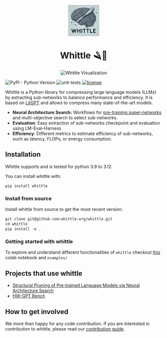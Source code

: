 <p align="center">
  <img src="assets/whittle-logo.png" width="100" height="100" alt="Whittle Logo">
</p>

<h1 align="center">Whittle 🪒🧠</h1>

<p align="center">
  <img src="assets/library-visualization.svg" height="400" alt="Whittle Visualization">
</p>

![PyPI - Python Version](https://img.shields.io/pypi/pyversions/whittle)
![unit-tests](https://github.com/whittle-org/whittle/actions/workflows/unit-test.yml/badge.svg)
[![license](https://img.shields.io/badge/License-Apache%202.0-blue.svg)](https://github.com/whittle-org/whittle/blob/main/LICENSE)

Whittle is a Python library for compressing large language models (LLMs) 
by extracting sub-networks to balance performance and efficiency. It is based on [LitGPT](https://github.com/Lightning-AI/litgpt)
and allows to compress many state-of-the-art models.


- **Neural Architecture Search:** Workflows for [pre-training super-networks](whittle/pretrain_super_network.py) and multi-objective search to select sub-networks.
- **Evaluation**: Easy extraction of sub-networks checkpoint and evaluation using LM-Eval-Harness
- **Efficiency**: Different metrics to estimate efficiency of sub-networks, such as latency, FLOPs, or energy consumption.

## Installation

Whittle supports and is tested for python 3.9 to 3.12. 

You can install whittle with: 
```
pip install whittle
```


### Install from source  

Install whittle from source to get the most recent version:
```
git clone git@github.com:whittle-org/whittle.git
cd whittle
pip install -e .
```
### Getting started with whittle  

To explore and understand different functionalities of ```whittle``` checkout [this](https://colab.research.google.com/drive/1i_FjIf_qCTJFcp0emOHX9E6I6j6kkIcH?usp=sharing) colab notebook and ```examples/```

## Projects that use whittle

- [Structural Pruning of Pre-trained Language Models via Neural Architecture Search](https://github.com/whittle-org/plm_pruning)
- [HW-GPT Bench](https://github.com/automl/HW-GPT-Bench)

## How to get involved

We more than happy for any code contribution. If you are interested in contribution to whittle, 
please read our [contribution guide](CONTRIBUTING.md).